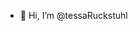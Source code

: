 - 👋 Hi, I’m @tessaRuckstuhl


<!---
tessaRuckstuhl/tessaRuckstuhl is a ✨ special ✨ repository because its `README.md` (this file) appears on your GitHub profile.
You can click the Preview link to take a look at your changes.
--->
